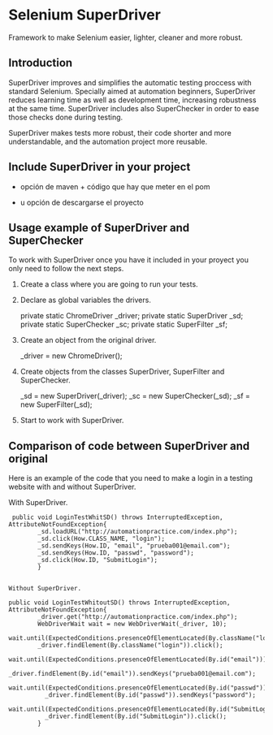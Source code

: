 # Selenium SuperDriver
 	 
Framework to make Selenium easier, lighter, cleaner and more robust.
 	 
 	 
## Introduction
 	 
SuperDriver improves and simplifies the automatic testing proccess with standard Selenium. Specially aimed at automation beginners, SuperDriver reduces learning time as well as development time, increasing robustness at the same time. SuperDriver includes also SuperChecker in order to ease those checks done during testing.
  	 	  	 
SuperDriver makes tests more robust, their code shorter and more understandable, and the automation project more reusable.
   	   
   	   
 ## Include SuperDriver in your project
  	 	  	 
  - opción de maven + código que hay que meter en el pom
  	 	  	 
  - u opción de descargarse el proyecto
  	 	  	 
  	 	  	 
## Usage example of SuperDriver and SuperChecker
  	 	  	 
To work with SuperDriver once you have it included in your proyect you only need to follow the next steps.
 	 
   1) Create a class where you are going to run your tests.
 	 
   2) Declare as global variables the drivers.
  	 	  	 
  		private static ChromeDriver _driver;
  		private static SuperDriver _sd;
  		private static SuperChecker _sc;
  		private static SuperFilter _sf;
      	     	      	     
   3) Create an object from the original driver.
  	 	  	 
  		_driver = new ChromeDriver();
      	     	      	     
   4) Create objects from the classes SuperDriver, SuperFilter and SuperChecker.
  	 	  	 
  		_sd = new SuperDriver(_driver);
  		_sc = new SuperChecker(_sd);
  		_sf = new SuperFilter(_sd);
  	 	  	 
  5) Start to work with SuperDriver.
  	 	  	 
  	 	  	 
 ## Comparison of code between SuperDriver and original
  	 	  	 
  Here is an example of the code that you need to make a login in a testing website with and without SuperDriver.
  	 	  	 
 With SuperDriver.
 	 	 	 
  	 public void LoginTestWhitSD() throws InterruptedException, AttributeNotFoundException{
    		_sd.loadURL("http://automationpractice.com/index.php");
 		    _sd.click(How.CLASS_NAME, "login");
 		    _sd.sendKeys(How.ID, "email", "prueba001@email.com");
 		    _sd.sendKeys(How.ID, "passwd", "password");
 		    _sd.click(How.ID, "SubmitLogin");
 		    }
    	   	    	   
  		 		  		 	
    Without SuperDriver.
    	   	    	   
  	public void LoginTestWhitoutSD() throws InterruptedException, AttributeNotFoundException{
  		    _driver.get("http://automationpractice.com/index.php");
  		    WebDriverWait wait = new WebDriverWait(_driver, 10);
  		    wait.until(ExpectedConditions.presenceOfElementLocated(By.className("login")));
  		    _driver.findElement(By.className("login")).click();
  		    wait.until(ExpectedConditions.presenceOfElementLocated(By.id("email")));
  		    _driver.findElement(By.id("email")).sendKeys("prueba001@email.com");
  		    wait.until(ExpectedConditions.presenceOfElementLocated(By.id("passwd")));	
 		      _driver.findElement(By.id("passwd")).sendKeys("password");
 	    	  wait.until(ExpectedConditions.presenceOfElementLocated(By.id("SubmitLogin")));
 	    	  _driver.findElement(By.id("SubmitLogin")).click();
 		    }
